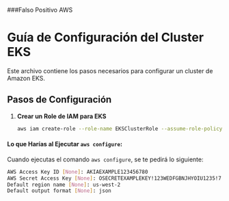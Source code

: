 ###Falso Positivo AWS
# Guía de Configuración del Cluster EKS

Este archivo contiene los pasos necesarios para configurar un cluster de Amazon EKS.

## Pasos de Configuración

1. **Crear un Role de IAM para EKS**
   ```bash
   aws iam create-role --role-name EKSClusterRole --assume-role-policy-document file://eks-role-trust-policy.json

#### **Lo que Harías al Ejecutar `aws configure`:**
Cuando ejecutas el comando `aws configure`, se te pedirá lo siguiente:
```bash
AWS Access Key ID [None]: AKIAEXAMPLE123456780
AWS Secret Access Key [None]: OSECRETEXAMPLEKEY!123WEDFGBNJHYOIU1235!7
Default region name [None]: us-west-2
Default output format [None]: json


















